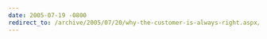 ```yaml
---
date: 2005-07-19 -0800
redirect_to: /archive/2005/07/20/why-the-customer-is-always-right.aspx/
---
```

